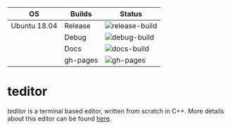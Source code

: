 | OS           | Builds   | Status |
| ------------ | -------- | ------ |
| Ubuntu 18.04 | Release  | ![release-build](https://github.com/teju85/teditor/workflows/release-build/badge.svg) |
|              | Debug    | ![debug-build](https://github.com/teju85/teditor/workflows/debug-build/badge.svg) |
|              | Docs     | ![docs-build](https://github.com/teju85/teditor/workflows/docs-build/badge.svg) |
|              | gh-pages | ![gh-pages](https://github.com/teju85/teditor/workflows/gh-pages/badge.svg) |

# teditor
*teditor* is a terminal based editor, written from scratch in C++. More details
about this editor can be found [here](https://teju85.github.io/teditor/).

